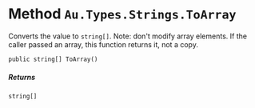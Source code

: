 # Method `Au.Types.Strings.ToArray`

Converts the value to `string[]`. Note: don't modify array elements. If the caller passed an array, this function returns it, not a copy.

```
public string[] ToArray()
```

##### Returns

`string[]`